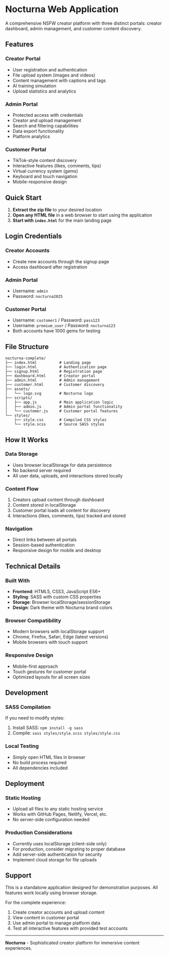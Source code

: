 # Nocturna Web Application

A comprehensive NSFW creator platform with three distinct portals: creator dashboard, admin management, and customer content discovery.

## Features

### Creator Portal
- User registration and authentication
- File upload system (images and videos)
- Content management with captions and tags
- AI training simulation
- Upload statistics and analytics

### Admin Portal
- Protected access with credentials
- Creator and upload management
- Search and filtering capabilities
- Data export functionality
- Platform analytics

### Customer Portal
- TikTok-style content discovery
- Interactive features (likes, comments, tips)
- Virtual currency system (gems)
- Keyboard and touch navigation
- Mobile-responsive design

## Quick Start

1. **Extract the zip file** to your desired location
2. **Open any HTML file** in a web browser to start using the application
3. **Start with `index.html`** for the main landing page

## Login Credentials

### Creator Accounts
- Create new accounts through the signup page
- Access dashboard after registration

### Admin Portal
- Username: `admin`
- Password: `nocturna2025`

### Customer Portal
- Username: `customer1` / Password: `pass123`
- Username: `premium_user` / Password: `nocturna123`
- Both accounts have 1000 gems for testing

## File Structure

```
nocturna-complete/
├── index.html          # Landing page
├── login.html          # Authentication page
├── signup.html         # Registration page
├── dashboard.html      # Creator portal
├── admin.html          # Admin management
├── customer.html       # Customer discovery
├── assets/
│   └── logo.svg        # Nocturna logo
├── scripts/
│   ├── app.js          # Main application logic
│   ├── admin.js        # Admin portal functionality
│   └── customer.js     # Customer portal features
└── styles/
    ├── style.css       # Compiled CSS styles
    └── style.scss      # Source SASS styles
```

## How It Works

### Data Storage
- Uses browser localStorage for data persistence
- No backend server required
- All user data, uploads, and interactions stored locally

### Content Flow
1. Creators upload content through dashboard
2. Content stored in localStorage
3. Customer portal loads all content for discovery
4. Interactions (likes, comments, tips) tracked and stored

### Navigation
- Direct links between all portals
- Session-based authentication
- Responsive design for mobile and desktop

## Technical Details

### Built With
- **Frontend**: HTML5, CSS3, JavaScript ES6+
- **Styling**: SASS with custom CSS properties
- **Storage**: Browser localStorage/sessionStorage
- **Design**: Dark theme with Nocturna brand colors

### Browser Compatibility
- Modern browsers with localStorage support
- Chrome, Firefox, Safari, Edge (latest versions)
- Mobile browsers with touch support

### Responsive Design
- Mobile-first approach
- Touch gestures for customer portal
- Optimized layouts for all screen sizes

## Development

### SASS Compilation
If you need to modify styles:
1. Install SASS: `npm install -g sass`
2. Compile: `sass styles/style.scss styles/style.css`

### Local Testing
- Simply open HTML files in browser
- No build process required
- All dependencies included

## Deployment

### Static Hosting
- Upload all files to any static hosting service
- Works with GitHub Pages, Netlify, Vercel, etc.
- No server-side configuration needed

### Production Considerations
- Currently uses localStorage (client-side only)
- For production, consider migrating to proper database
- Add server-side authentication for security
- Implement cloud storage for file uploads

## Support

This is a standalone application designed for demonstration purposes. All features work locally using browser storage.

For the complete experience:
1. Create creator accounts and upload content
2. View content in customer portal
3. Use admin portal to manage platform data
4. Test all interactive features with provided test accounts

---

**Nocturna** - Sophisticated creator platform for immersive content experiences.